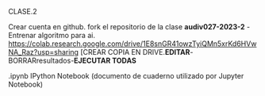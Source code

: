 CLASE.2

Crear cuenta en github. fork el repositorio de la clase **audiv027-2023-2**
-Entrenar algoritmo para ai. 
https://colab.research.google.com/drive/1E8snGR41owzTyiQMn5xrKd6HVwNA_Raz?usp=sharing
[CREAR COPIA EN DRIVE.**EDITAR**-BORRARresultados-**EJECUTAR TODAS**

.ipynb IPython Notebook (documento de cuaderno utilizado por Jupyter Notebook)
